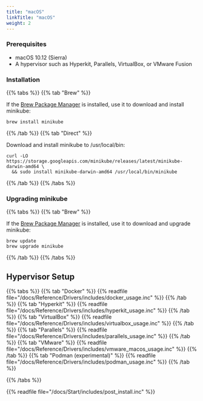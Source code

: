 ```yaml
---
title: "macOS"
linkTitle: "macOS"
weight: 2
---
```


### Prerequisites

* macOS 10.12 (Sierra)
* A hypervisor such as Hyperkit, Parallels, VirtualBox, or VMware Fusion

### Installation

{{% tabs %}}
{{% tab "Brew" %}}

If the [Brew Package Manager](https://brew.sh/) is installed, use it to download and install minikube:

```shell
brew install minikube
```

{{% /tab %}}
{{% tab "Direct" %}}

Download and install minikube to /usr/local/bin:

```shell
curl -LO https://storage.googleapis.com/minikube/releases/latest/minikube-darwin-amd64 \
  && sudo install minikube-darwin-amd64 /usr/local/bin/minikube
```
{{% /tab %}}
{{% /tabs %}}

### Upgrading minikube

{{% tabs %}}
{{% tab "Brew" %}}

If the [Brew Package Manager](https://brew.sh/) is installed, use it to download and upgrade minikube:

```shell
brew update
brew upgrade minikube
```

{{% /tab %}}
{{% /tabs %}}

## Hypervisor Setup

{{% tabs %}}
{{% tab "Docker" %}}
{{% readfile file="/docs/Reference/Drivers/includes/docker_usage.inc" %}}
{{% /tab %}}
{{% tab "Hyperkit" %}}
{{% readfile file="/docs/Reference/Drivers/includes/hyperkit_usage.inc" %}}
{{% /tab %}}
{{% tab "VirtualBox" %}}
{{% readfile file="/docs/Reference/Drivers/includes/virtualbox_usage.inc" %}}
{{% /tab %}}
{{% tab "Parallels" %}}
{{% readfile file="/docs/Reference/Drivers/includes/parallels_usage.inc" %}}
{{% /tab %}}
{{% tab "VMware" %}}
{{% readfile file="/docs/Reference/Drivers/includes/vmware_macos_usage.inc" %}}
{{% /tab %}}
{{% tab "Podman (experimental)" %}}
{{% readfile file="/docs/Reference/Drivers/includes/podman_usage.inc" %}}
{{% /tab %}}

{{% /tabs %}}

{{% readfile file="/docs/Start/includes/post_install.inc" %}}
